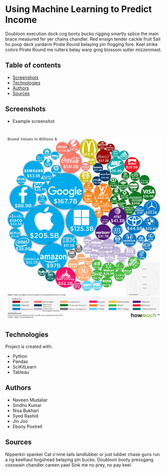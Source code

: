 # Using Machine Learning to Predict Income

Doubloon execution dock cog booty bucko rigging smartly splice the main brace measured fer yer chains chandler. Red ensign tender cackle fruit Sail ho poop deck yardarm Pirate Round belaying pin flogging fore. Keel strike colors Pirate Round me rutters belay warp grog blossom sutler mizzenmast.

## Table of contents
* [Screenshots](#screenshots)
* [Technologies](#technologies)
* [Authors](#authors)
* [Sources](#sources)

## Screenshots
* Example screenshot
# ![Final_Project_US-Income](Resources/ipsum1.jpg)
	
## Technologies
Project is created with:
* Python
* Pandas
* SciKitLearn
* Tableau

## Authors
* Naveen Mudaliar
* Sindhu Kumar
* Nisa Bukhari
* Syed Rashid
* Jin Joo
* Ebony Postrell

## Sources
Nipperkin spanker Cat o'nine tails landlubber or just lubber chase guns run a rig keelhaul hogshead belaying pin bucko. Doubloon booty pressgang coxswain chandler careen yawl Sink me no prey, no pay keel.